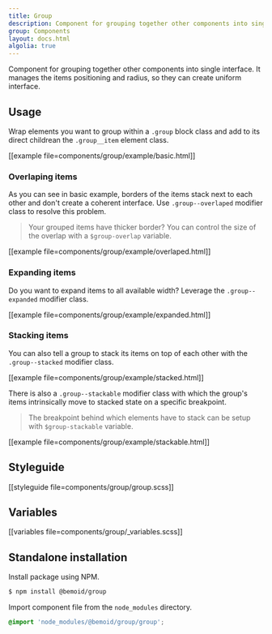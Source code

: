 ```yaml
---
title: Group
description: Component for grouping together other components into single interface.
group: Components
layout: docs.html
algolia: true
---
```


Component for grouping together other components into single interface. It manages the items positioning and radius, so they can create uniform interface.

## Usage

Wrap elements you want to group within a `.group` block class and add to its direct childrean the `.group__item` element class.

[[example file=components/group/example/basic.html]]

### Overlaping items

As you can see in basic example, borders of the items stack next to each other and don't create a coherent interface. Use `.group--overlaped` modifier class to resolve this problem.

> Your grouped items have thicker border? You can control the size of the overlap with a `$group-overlap` variable.

[[example file=components/group/example/overlaped.html]]

### Expanding items

Do you want to expand items to all available width? Leverage the `.group--expanded` modifier class.

[[example file=components/group/example/expanded.html]]

### Stacking items

You can also tell a group to stack its items on top of each other with the `.group--stacked` modifier class.

[[example file=components/group/example/stacked.html]]

There is also a `.group--stackable` modifier class with which the group's items intrinsically move to stacked state on a specific breakpoint.

> The breakpoint behind which elements have to stack can be setup with `$group-stackable` variable.

[[example file=components/group/example/stackable.html]]

## Styleguide

[[styleguide file=components/group/group.scss]]

## Variables

[[variables file=components/group/_variables.scss]]

## Standalone installation

Install package using NPM.

```bash
$ npm install @bemoid/group
```

Import component file from the `node_modules` directory.

```scss
@import 'node_modules/@bemoid/group/group';
```